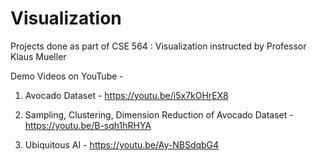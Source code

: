 # Visualization
Projects done as part of CSE 564 : Visualization instructed by Professor Klaus Mueller

Demo Videos on YouTube - 

1. Avocado Dataset - https://youtu.be/i5x7kOHrEX8

2. Sampling, Clustering, Dimension Reduction of Avocado Dataset - https://youtu.be/B-sqh1hRHYA

3. Ubiquitous AI - https://youtu.be/Ay-NBSdqbG4
